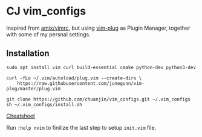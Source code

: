 CJ vim_configs
====

Inspired from [amix/vimrc](https://github.com/amix/vimrc), but using [vim-plug](https://github.com/junegunn/vim-plug) as Plugin Manager, together with some of my persnal settings.

## Installation


    sudo apt install vim curl build-essential cmake python-dev python3-dev

    curl -fLo ~/.vim/autoload/plug.vim --create-dirs \
        https://raw.githubusercontent.com/junegunn/vim-plug/master/plug.vim

    git clone https://github.com/chuanjin/vim_configs.git ~/.vim_configs
    sh ~/.vim_configs/install.sh

[Cheatsheet](https://gist.github.com/chuanjin/f59405a753f500196863b034d7399e18)

Run `:help nvim` to finilize the last step to setup `init.vim` file.
 

